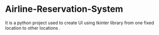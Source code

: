 # Airline-Reservation-System
It is a python project used to create UI using tkinter library from one fixed location to other locations . 
